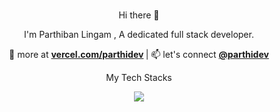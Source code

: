 
### 
<p align = "center">Hi there 👋 </p>

<!--
**Parthisp08/Parthisp08** is a ✨ _special_ ✨ repository because its `README.md` (this file) appears on your GitHub profile.

Here are some ideas to get you started:

- 🔭 I’m currently working on ...
- 🌱 I’m currently learning ...
- 👯 I’m looking to collaborate on ...
- 🤔 I’m looking for help with ...
- 💬 Ask me about ...
- 📫 How to reach me: ...
- 😄 Pronouns: ...
- ⚡ Fun fact: ...
-->
<p align="center">
I'm Parthiban Lingam , A dedicated full stack developer.
</p>

<p align="center">
💼 more at <strong><a href="https://vercel.com/parthidev">vercel.com/parthidev</a>  </strong> | 📫 let's connect <strong><a href="https://www.linkedin.com/in/parthiban-lingam-ba244257/">@parthidev</a>  </strong>
</p>

<p align="center">
My Tech Stacks
</p>
<p align="center">
  <a href="https://skillicons.dev">
    <img src="https://skillicons.dev/icons?i=css,html,js,react" />  
  </a>
</p>

 
